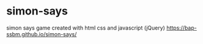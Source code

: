 # simon-says
simon says game created with  html css and javascript (jQuery)
https://bap-ssbm.github.io/simon-says/
